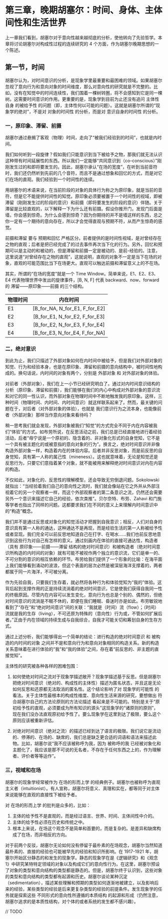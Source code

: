 # 第三章，晚期胡塞尔：时间、身体、主体间性和生活世界

上一章我们看到，胡塞尔对于意向性越来越彻底的分析，使他转向了先验哲学。本章将讨论胡塞尔对构成性过程的连续研究的 4 个方面，作为胡塞尔晚期思想的一个陈述。

## 第一节，时间

胡塞尔认为，对时间意识的分析，是现象学里最重要和最困难的领域。如果胡塞尔忽视了意向行为和意向对象的时间维度，那么对意向性的研究就是不完整的。比如，没有在知觉中的时间连续性，我们围着一棵树转圈，将不会感知到它是同一棵树。这需要时间意识的作用。更重要的是，现象学到目前为止还没有追问 主体性自身 的被给予性 的问题（即，主体性何以可能的问题）。这就是胡塞尔所谓的“现象学的绝对”，不是对 对象的时间性 的分析，而是对 意识自身的时间性 的分析。

### 一，原印象、滞留、前摄

胡塞尔通过悬搁了客观（物理）时间，走向了“被我们经验到的时间”，也就是内时间。

我们如何听到一段旋律？假如我们只能意识到当下被给予之物，那我们就无法认识这种带有时间延展性的东西。所以我们一定能够“共同意识到（co-conscious）”刚刚发生过的和即将要发生的。因此，胡塞尔承认“在场的宽度”，在听到当前音符时，我们还仍然听到先前的几个音符，而且不是通过想象和回忆的方式，而是对它们在场的直观。我们经验到一个时间性的连续。

用胡塞尔的术语来说，在当前阶段的对象的具体行为称之为原印象，就是当前的音符，但是它不能提供时间性的知觉。原印象必须要被置于一个时间性的视域，即被滞留（刚刚发生过的阶段的意识）和前摄（即将要发生的阶段的意识）伴随。关于滞留是比较直观的，以下解释一下为什么还有前摄。假设你推开门，发现门后面是墙，你会感到惊奇。为什么会感到惊奇？因为你期待的并不是墙这样的东西，总之你一定有一个期待的意向存在，所以才会觉得直观与预期不符，从而产生惊奇的感觉。

前摄和滞留 要与 预期和回忆 严格区分。前者提供的是时间性视域，是对曾经存在之物的直观；后者是把已经完成了的过去事件再次当下化的行为。另外，回忆和预期可以是主动的和被动的，但是滞留和前摄一定是被动的、是前-经验的。注意，这里说道“对曾经存在之物的直观”，这就说明，直观的对象不一定是当下在场的对象，直观的可能范围比当下在场更大。直观可以触达前摄和滞留意义上的不在场。

其实，所谓的“在场的宽度”就是一个 Time Window。简单来说，E1、E2、E3、E4 代表物理世界中发出的旋律事件，[B, N, F] 代表 backward、now、forward 的 滞留——原印象——前摄 的三个结构。

| 物理时间 | 内在时间|
|:-----------|:------------:|
| E1 | [B_for_NA, N_for_E1, F_for_E2] |
| E2 | [B_for_E1, N_for_E2, F_for_E3] |
| E3 | [B_for_E2, N_for_E3, F_for_E4] |
| E4 | [B_for_E3, N_for_E4, F_for_NA] |

### 二，绝对意识

到此为止，我们只描述了外部对象如何在内时间中被给予，但是我们对外部对象的知觉、行为和经验本身，也是在原印象、滞留和前摄的意向结构中，被时间性地构成的。换句话说，内时间的对象有两个，分别是 外部对象 和 对外部对象的体验。

对前者（外部对象），我们在上一小节已经研究明白了。通过对内时间意识结构的分析（原印象、滞留和前摄），我们能够在我们的内心中构成对外部对象的意识流和对它的同一性认识，而外部对象在物理时间中不断地触发我的原印象。这样，三种时间（物理时间、内时间、内时间意识）就这样联系起来了。然而，最关键的问题在于，对后者（对外部对象的体验），也就是 我们意识行为之流本身，也能像前者（外部对象）那样当作意向对象来看待吗？

稍一思考我们就会发现，外部对象被我们“知觉”的方式完全不同于内在内容被我们“体验”的方式。如布劳所说，在反思活动之前，我们总是已经直接地进行着经验活动，后者“毋宁说是一个原初的、隐含着的、非对象化形式的自身觉知，它不是一个具有被主题化的或被意指的意向对象的行为”。换言之，绝对时间意识并非像构造外部对象一样，构造着内在的体验内容。后者并非反思对象，而是前反思的自身觉知，具有第一人称的属己性（mineness）。这也就意味着，无论是知觉还是反思行为，只要它们意指着某个对象，就不能被用来解释绝对时间意识对内在内容的构造。

不仅如此，对象化的、反思性的理解模型，还会导致无穷倒退问题。Sokolowski 就指出：“当经验着我们自己的意向性之流时，我们就会像站在它之外并从外部注视着它的另一个观察者一样，而这个外部观察者的第二条意识之流，仍然还会需要另外一个意识来描述它自己的经验，依次类推”。贝尔奈特、布劳、Zahavi 和门施等学者也指出了同样的问题。这都要求我们在不同的意义上来理解内时间意识中的“构造”概念。

我们并不是通过反思或对象化的知觉活动才把握到自我意识；相反，人们对自身的意识具有第一人称的通达，这种通达不是再现，而是经验生活的第一人称被给予性或者显现。我们完全可以前反思地知道自己在打字、在喝水……我们也前反思地意识到这些行为对自己有怎样的意义。通过刻画内在体验的直接可通达性，构造者（具有 原印象——前摄——滞留 结构的绝对时间意识）和被构造者（绝对时间意识所构造的内时间的对象）就有可能不被视作两个独立的意识流，它们是单一的、不可分割的意识的相互依赖的环节。布劳给我们提供了一个形象的比喻：在海平面上我们能够看到涌动的波浪，但这个表面的层次必然是被深层海洋支撑着的，两者都属于同一片海洋，不可被分离。

作为先验自我，只要我们生存着，就必然将各种行为和体验觉知为“我的”体验。这背后起到支撑作用的正是持续流淌着的绝对时间意识，它是使我们获得自我同一性的终极原因。尽管内在内容可以发生变化，意向行为也总是个别的、偶然的，但绝对时间意识的流淌是不眠不休的，即便在我们睡眠、昏迷时亦是如此。布劳敏锐地看到了“存在”和“绝对时间意识”间的关联：“我就是（时间）流（flow）；（时间）流就是我的生存（living），不可还原为特殊的（意向性）行为或，不管如何扩展后者。”正由于内在领域的持续生成与自我综合，自我才可能关切和筹划自身的生存方式。

通过上述分析，我们能够得出一个简单的结论：进行构造的绝对时间意识 和 被构造的内时间的对象 之间并不是和意向行为和意向对象相同的构造关系。新的构造关系意味着在进行体验的“我”和“我的体验”之间，存在着“前反思的、非主题的直接觉知”。

主体性的研究被各种各样的困难包围：

1. 如何使绝对时间之流对于现象学描述敞开？现象学描述基于反思。但是胡塞尔把绝对时间意识（绝对的、构成性的主体性）描述为匿名状态，并且这是无论如何反思和还原都无法取消的匿名性。这个结论影响了对 现象学的可能性 的看法。关于主体性最根本的构成性维度、意向性生活来源的研究，要想做出 符合胡塞尔自己的方法论原则的方法论描述 看起来是不可能的。特别是关于“原初给予性的直观，必须要成为所有知识的源头”这现象学的“诸原则的原则”，现在我们没办法直观原初给予性了。要么现象学在这里到达了极限，要么这个原则应该被重新评估。

2. 对绝对时间意识（绝对之流）的描述已经到达了语言的极限。我们说它是流动的、停滞的、在场的、缺席的，我们总是缺乏更合适的词语和语法来描述此物。比如，胡塞尔说“我不应该被称呼为我，因为 被称呼的我 已经被对象化和主题化了，我应该是那不可说的无名者，不存在于任何东西之上的，作为理解者、评价者等等运作”。

### 三，视域和在场

胡塞尔的现象学经常被作为 在场的形而上学 的经典例子。胡塞尔也被称呼为直观主义者（intuitionist）。有人宣称，胡塞尔将意义、真理和实在，都等同于对主体来说能够在直观的直接性下被给予者。

对 在场的形而上学 的批判是众多的，比如：

1. 主体的给予性不是直观的，而是经过语言、世界、时间、主体间性中介的。
2. 主体的给予性必须在历史和传统之中。
3. 根本上来说，在场这个观念不是简单和首要的，而是复杂的。是差异和缺席构成了在场，而非相反的方向。

对于前两个反驳，胡塞尔无论如何没有停留于最朴素的在场观念，胡塞尔当然知道最朴素的、直接的经验也可能被早先的经验和知识所影响。在 1917-1921 年，胡塞尔开始区分静态的和发生的现象学。静态的现象学在是《逻辑研究》和《观念 1》中研究某特特定领域的对象以及构成它们的意向性行为。在这里，胡塞尔预设了对象的类型和意向结构的类型都是静态的。但是，胡塞尔终于认识到，这些对象的类型和意向结构的类型都有起源和历史。胡塞尔谈论某种沉淀（sedimentation），描述某些理解和预期的类型如何逐渐地被建立，以及影响后来的经验，某些类型的经验是后来更复杂类型的经验的前提条件。发生现象学的任务就是探索这些 不同形式的意向性所遵循的本质结构 的起源和形成（仍然注意，胡塞尔追求的是本质性结构，对个体的或者系统的发生都不感兴趣）。

// TODO


